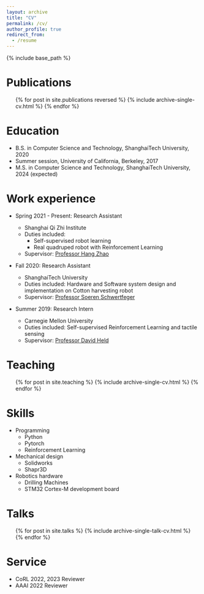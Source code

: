 ```yaml
---
layout: archive
title: "CV"
permalink: /cv/
author_profile: true
redirect_from:
  - /resume
---
```


{% include base_path %}

Publications
======
  <ul>{% for post in site.publications reversed %}
    {% include archive-single-cv.html %}
  {% endfor %}</ul>

Education
======
* B.S. in Computer Science and Technology, ShanghaiTech University, 2020
* Summer session, University of California, Berkeley, 2017
* M.S. in Computer Science and Technology, ShanghaiTech University, 2024 (expected)

Work experience
======
* Spring 2021 - Present: Research Assistant
  * Shanghai Qi Zhi Institute
  * Duties included:
    * Self-supervised robot learning
    * Real quadruped robot with Reinforcement Learning
  * Supervisor: [Professor Hang Zhao](https://hangzhaomit.github.io)

* Fall 2020: Research Assistant
  * ShanghaiTech University
  * Duties included: Hardware and Software system design and implementation on Cotton harvesting robot
  * Supervisor: [Professor Soeren Schwertfeger](https://robotics.shanghaitech.edu.cn/people/soeren)

* Summer 2019: Research Intern
  * Carnegie Mellon University
  * Duties included: Self-supervised Reinforcement Learning and tactile sensing
  * Supervisor: [Professor David Held](https://davheld.github.io)
  
Teaching
======
  <ul>{% for post in site.teaching %}
    {% include archive-single-cv.html %}
  {% endfor %}</ul>
  
Skills
======
* Programming
  * Python
  * Pytorch
  * Reinforcement Learning
* Mechanical design
  * Solidworks
  * Shapr3D
* Robotics hardware
  * Drilling Machines
  * STM32 Cortex-M development board
  
Talks
======
  <ul>{% for post in site.talks %}
    {% include archive-single-talk-cv.html %}
  {% endfor %}</ul>
  
Service
======
* CoRL 2022, 2023 Reviewer
* AAAI 2022 Reviewer
